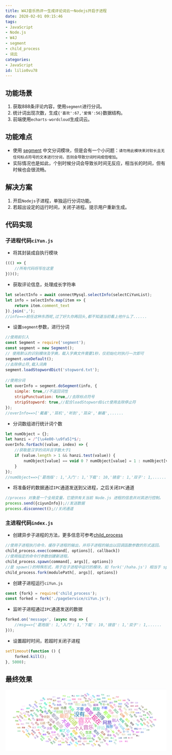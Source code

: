 ```yaml
---
title: W4J音乐热评一生成评论词云一Nodejs开启子进程
date: 2020-02-01 09:15:46
tags:
- JavaScript
- Node.js
- W4J
- segment
- child_process
- 词云
categories:
- JavaScript
id: lilio0vu78
---
```

## 功能场景

1. 获取888条评论内容，使用`segment`进行分词。
2. 统计词出现次数，生成`{'喜欢':67,'爱情':56}`数据结构。
3. 前端使用`echarts-wordcloud`生成词云。

## 功能难点

- 使用 [segment](https://www.npmjs.com/package/segment) 中文分词模块，但是会有一个小问题：`请勿用此模块来对较长且无任何标点符号的文本进行分词，否则会导致分词时间成倍增加`。
- 实际情况也是如此，个别时候分词会导致长时间无反应，相当长的时间，但有时候也会很流畅。

## 解决方案

1. 开启`Nodejs`子进程，单独运行分词功能。
2. 若超出设定的运行时间，关闭子进程。提示用户重新生成。

## 代码实现

### 子进程代码`ciYun.js`

- 将其封装成自执行模块

```js
((() => {
    //所有代码将写在这里
}))();
```

- 获取评论信息，处理成长字符串

```js
let selectInfo = await connectMysql.selectInfo(selectCiYunList);
let info = selectInfo.map(item => {
    return item.comment_text
}).join(',');
//info==>前任这种东西呢,过了好久你再回头,都不知道当初看上他什么了......
```

- 设置`segment`参数，进行分词

```js
//使用前引入
const Segment = require('segment');
const segment = new Segment();
// 使用默认的识别模块及字典，载入字典文件需要1秒，仅初始化时执行一次即可
segment.useDefault();
//去除停止符,载入词典
segment.loadStopwordDict('stopword.txt');
 
//使用分词
let overInfo = segment.doSegment(info, {
    simple: true,//不返回词性
    stripPunctuation: true,//去除标点符号
    stripStopword: true,//配合loadStopwordDict使用去除停止符
});
//overInfo==>['戴着','耳机','听到','耳朵','躺着',......
```

- 分词数组进行统计词个数

```js
let numObject = {};
let hanzi = /^[\u4e00-\u9fa5]*$/;
overInfo.forEach((value, index) => {
    //获取是汉字的词并且字数大于1
    if (value.length > 1 && hanzi.test(value)) {
        numObject[value] == void 0 ? numObject[value] = 1 : numObject[value] = ++numObject[value]
    }
});
//numObject==>{'葛炮版': 1,'入门': 1,'下载': 10,'镜音': 1,'双子': 1,......
```

- 将准备好的数据通过`IPC`通道发送到父进程，之后关闭`IPC`通道

```js
//process 对象是一个全局变量，它提供有关当前 Node.js 进程的信息并对其进行控制。
process.send({ciyunInfo});//发送数据
process.disconnect();//关闭通道
```

### 主进程代码`index.js`

- 创建异步子进程的方法，更多信息可参考[child_process](http://nodejs.cn/api/child_process.html)

```js
//使用子进程执行命令，缓存子进程的输出，并将子进程的输出以回调函数参数的形式返回。
child_process.exec(command[, options][, callback])
//使用指定的命令行参数创建新进程。
child_process.spawn(command[, args][, options])
//是 spawn()的特殊形式，用于在子进程中运行的模块，如 fork('/haha.js') 相当于 spawn('node', ['/haha.js']) 。与spawn方法不同的是，fork会在父进程与子进程之间，建立一个通信管道，用于进程之间的通信。
child_process.fork(modulePath[, args][, options])
```

- 创建子进程运行`ciYun.js`

```js
const {fork} = require('child_process');
const forked = fork('./pageService/ciYun.js');
```

- 监听子进程通过`IPC`通道发送的数据

```js
forked.on('message', (async msg => {
    //msg==>{'葛炮版': 1,'入门': 1,'下载': 10,'镜音': 1,'双子': 1,......
}));
```

- 设置超时时间，若超时关闭子进程

```js
setTimeout(function () {
    forked.kill();
}, 5000);
```

## 最终效果

![](W4J音乐热评一生成评论词云一Nodejs开启子进程/1.png)
